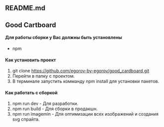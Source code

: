 README.md
------------------------------------
## Good Cartboard

#### Для работы сборки у Вас должны быть установлены
* npm
#### Как установить проект
1. git clone https://github.com/egorov-by-egorov/good_cardboard.git
2. Перейти в папку с проектом.
3. В терминале запустить комманду npm install для установки пакетов.
#### Как работать с сборкой
1. npm run dev - Для разработки.
2. npm run build - Для сборки в продакшн.
3. npm run imagemin - Для оптимизации всех изображений и создания svg спрайта.